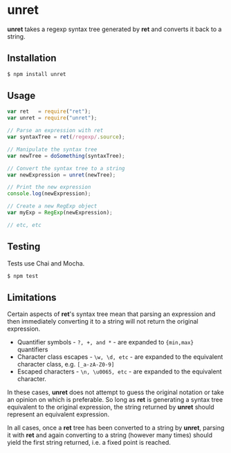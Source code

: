 # unret

**unret** takes a regexp syntax tree generated by **ret** and converts it back to a string. 

## Installation

```bash
$ npm install unret
```

## Usage

```js
var ret   = require("ret");
var unret = require("unret");

// Parse an expression with ret
var syntaxTree = ret(/regexp/.source);

// Manipulate the syntax tree
var newTree = doSomething(syntaxTree);

// Convert the syntax tree to a string
var newExpression = unret(newTree);

// Print the new expression
console.log(newExpression);

// Create a new RegExp object
var myExp = RegExp(newExpression);

// etc, etc
```

## Testing

Tests use Chai and Mocha.

```bash
$ npm test
```

## Limitations

Certain aspects of **ret**'s syntax tree mean that parsing an expression and then immediately converting it to a string will not return the original expression.

* Quantifier symbols - ```?, +, and *``` - are expanded to ```{min,max}``` quantifiers
* Character class escapes - ```\w, \d, etc``` - are expanded to the equivalent character class, e.g. ```[_a-zA-Z0-9]```
* Escaped characters - ```\n, \u0065, etc``` - are expanded to the equivalent character.

In these cases, **unret** does not attempt to guess the original notation or take an opinion on which is preferable. So long as **ret** is generating a syntax tree equivalent to the original expression, the string returned by **unret** should represent an equivalent expression.

In all cases, once a **ret** tree has been converted to a string by **unret**, parsing it with **ret** and again converting to a string (however many times) should yield the first string returned, i.e. a fixed point is reached.
